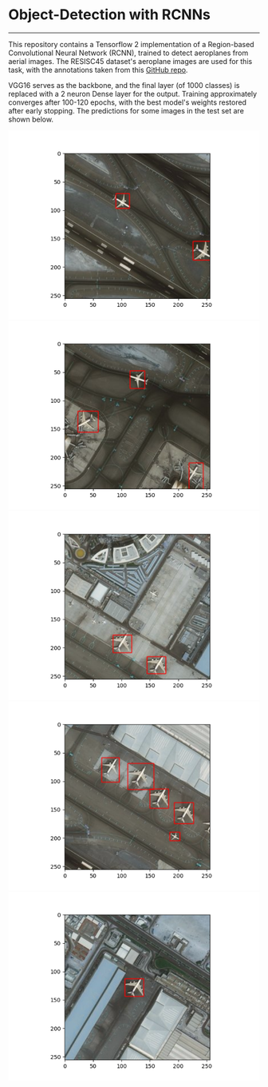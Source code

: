# Object-Detection with RCNNs

---

This repository contains a Tensorflow 2 implementation of a Region-based Convolutional Neural Network (RCNN), trained to detect
aeroplanes from aerial images. The RESISC45 dataset's aeroplane images are used for this task, with the annotations
taken from this [GitHub repo](https://github.com/1297rohit/RCNN/blob/master/Airplanes_Annotations.zip).

VGG16 serves as the backbone, and the final layer (of 1000 classes) is replaced with a 2 neuron Dense layer
for the output. Training approximately converges after 100-120 epochs, with the best model's weights
restored after early stopping. The predictions for some images in the test set are shown below.

![One](./output_images/pred1.png)
![Two](./output_images/pred2.png)
![Three](./output_images/pred3.png)
![Four](./output_images/pred4.png)
![Five](./output_images/pred5.png)
